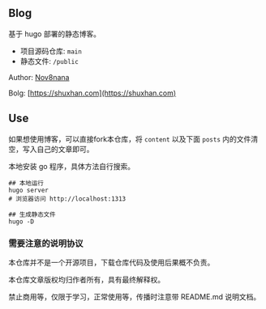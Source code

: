 ## Blog

基于 hugo 部署的静态博客。

* 项目源码仓库: `main`
* 静态文件: `/public`

Author: [Nov8nana](https://github.com/N0v8nana)

Bolg: [https://shuxhan.com](https://shuxhan.com)

## Use

如果想使用博客，可以直接fork本仓库，将 `content` 以及下面 `posts` 内的文件清空，写入自己的文章即可。

本地安装 go 程序，具体方法自行搜索。

```shell
## 本地运行 
hugo server
# 浏览器访问 http://localhost:1313

## 生成静态文件
hugo -D
```

### 需要注意的说明协议

本仓库并不是一个开源项目，下载仓库代码及使用后果概不负责。

本仓库文章版权均归作者所有，具有最终解释权。

禁止商用等，仅限于学习，正常使用等，传播时注意带 README.md 说明文档。
